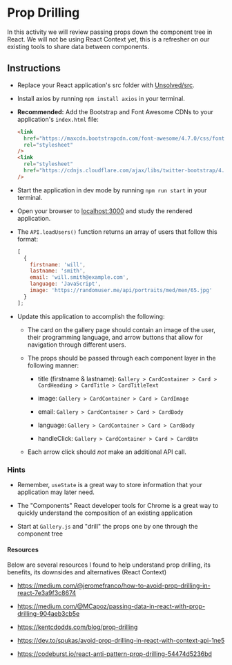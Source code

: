 # Prop Drilling

In this activity we will review passing props down the component tree in React. We will not be using React Context yet, this is a refresher on our existing tools to share data between components.

## Instructions

- Replace your React application's src folder with [Unsolved/src](Unsolved/src).

- Install axios by running `npm install axios` in your terminal.

- **Recommended:** Add the Bootstrap and Font Awesome CDNs to your application's `index.html` file:

  ```html
  <link
    href="https://maxcdn.bootstrapcdn.com/font-awesome/4.7.0/css/font-awesome.min.css"
    rel="stylesheet"
  />
  <link
    rel="stylesheet"
    href="https://cdnjs.cloudflare.com/ajax/libs/twitter-bootstrap/4.0.0/css/bootstrap.min.css"
  />
  ```

- Start the application in dev mode by running `npm run start` in your terminal.

- Open your browser to [localhost:3000](http://localhost:3000) and study the rendered application.

- The `API.loadUsers()` function returns an array of users that follow this format:

  ```js
  [
    {
      firstname: 'will',
      lastname: 'smith',
      email: 'will.smith@example.com',
      language: 'JavaScript',
      image: 'https://randomuser.me/api/portraits/med/men/65.jpg'
    }
  ];
  ```

- Update this application to accomplish the following:

  - The card on the gallery page should contain an image of the user, their programming language, and arrow buttons that allow for navigation through different users.

  - The props should be passed through each component layer in the following manner:

    - title (firstname & lastname): `Gallery > CardContainer > Card > CardHeading > CardTitle > CardTitleText`

    - image: `Gallery > CardContainer > Card > CardImage`

    - email: `Gallery > CardContainer > Card > CardBody`

    - language: `Gallery > CardContainer > Card > CardBody`

    - handleClick: `Gallery > CardContainer > Card > CardBtn`

  - Each arrow click should _not_ make an additional API call.

### Hints

- Remember, `useState` is a great way to store information that your application may later need.

- The "Components" React developer tools for Chrome is a great way to quickly understand the composition of an existing application

- Start at `Gallery.js` and "drill" the props one by one through the component tree

#### Resources

Below are several resources I found to help understand prop drilling, its benefits, its downsides and alternatives (React Context)

- https://medium.com/@jeromefranco/how-to-avoid-prop-drilling-in-react-7e3a9f3c8674

- https://medium.com/@MCapoz/passing-data-in-react-with-prop-drilling-904aeb3cb5e

- https://kentcdodds.com/blog/prop-drilling

- https://dev.to/spukas/avoid-prop-drilling-in-react-with-context-api-1ne5

- https://codeburst.io/react-anti-pattern-prop-drilling-54474d5236bd
